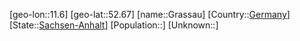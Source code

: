 ﻿---
location: [52.67,11.6]
type: City
tags:
- geo/City


SpocWebEntityId: 30545
isDeleted: false
confidential: public

---
[geo-lon::11.6]
[geo-lat::52.67]
[name::Grassau]
[Country::[Germany](geo/Continent/Europe/Germany.md)]
[State::[Sachsen-Anhalt](geo/Continent/Europe/Germany/Sachsen-Anhalt.md)]
[Population::]
[Unknown::]

